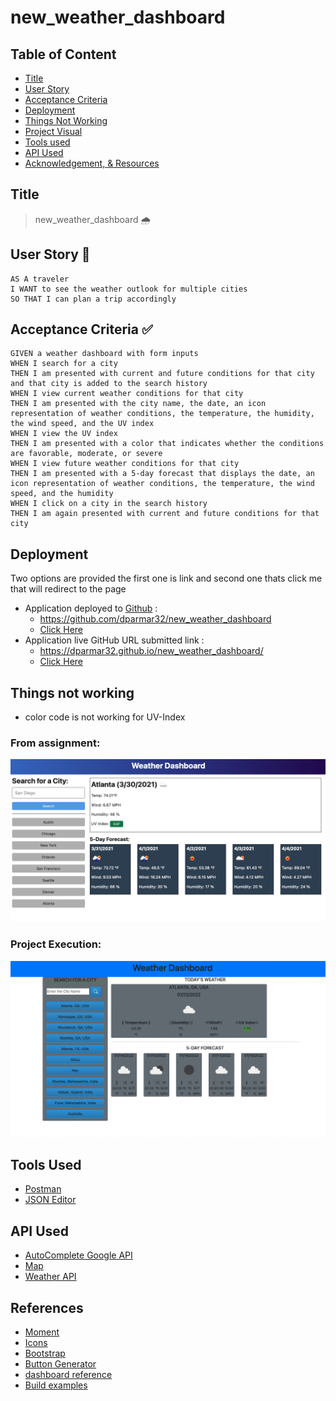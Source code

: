 # new_weather_dashboard
## Table of Content
- [Title](#title)
- [User Story](#user-story)
- [Acceptance Criteria](#acceptance-criteria)
- [Deployment](#deployment)
- [Things Not Working](#things-not-working)
- [Project Visual](#project-visual)
- [Tools used](#tools-used)
- [API Used](#api-used)
- [Acknowledgement, & Resources](acknowledgement-and-resources)
## Title
> new_weather_dashboard 🌧️ 
## User Story 📖
```
AS A traveler
I WANT to see the weather outlook for multiple cities
SO THAT I can plan a trip accordingly
```
## Acceptance Criteria ✅
```
GIVEN a weather dashboard with form inputs
WHEN I search for a city
THEN I am presented with current and future conditions for that city and that city is added to the search history
WHEN I view current weather conditions for that city
THEN I am presented with the city name, the date, an icon representation of weather conditions, the temperature, the humidity, the wind speed, and the UV index
WHEN I view the UV index
THEN I am presented with a color that indicates whether the conditions are favorable, moderate, or severe
WHEN I view future weather conditions for that city
THEN I am presented with a 5-day forecast that displays the date, an icon representation of weather conditions, the temperature, the wind speed, and the humidity
WHEN I click on a city in the search history
THEN I am again presented with current and future conditions for that city
```
## Deployment
Two options are provided the first one is link and second one thats click me that will redirect to the page
- Application deployed to [Github](https://github.com/) :
  - https://github.com/dparmar32/new_weather_dashboard
  - [Click Here](https://github.com/dparmar32/new_weather_dashboard)
- Application live GitHub URL submitted link :
  - https://dparmar32.github.io/new_weather_dashboard/
  - [Click Here](https://dparmar32.github.io/new_weather_dashboard/)
## Things not working
 - color code is not working for UV-Index
### From assignment:
![Weather](./assets/images/06-server-side-apis-homework-demo.png)
### Project Execution:
![Weather Project](./assets/images/weatherDashboard.png)
## Tools Used
- [Postman](https://www.postman.com/)
- [JSON Editor](https://jsoneditoronline.org/)
## API Used
- [AutoComplete Google API](https://developers.google.com/maps/documentation/javascript/examples/places-placeid-finder)
- [Map](https://developer.generalmagic.com/documentation/JavaScript/guide_places_switch_to_GEM.php)
- [Weather API](https://openweathermap.org/api)
## References
- [Moment](https://momentjs.com/?utm_source=cdnjs&utm_medium=cdnjs_link&utm_campaign=cdnjs_library)
- [Icons](https://icons.getbootstrap.com/)
- [Bootstrap](https://getbootstrap.com/docs/5.1/getting-started/introduction/)
- [Button Generator](https://css3buttongenerator.com/)
- [dashboard reference](https://pixinvent.com/modern-admin-clean-bootstrap-4-dashboard-html-template/html/ltr/horizontal-menu-template/card-weather.html)
- [Build examples](https://www.studytonight.com/post/how-to-build-a-weather-app-using-javascript-for-complete-beginners)